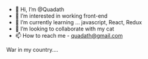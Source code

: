 - 👋 Hi, I’m @Quadath
- 👀 I’m interested in working front-end 
- 🌱 I’m currently learning ... javascript, React, Redux
- 💞️ I’m looking to collaborate with my cat
- 📫 How to reach me - quadath@gmail.com

War in my country....

